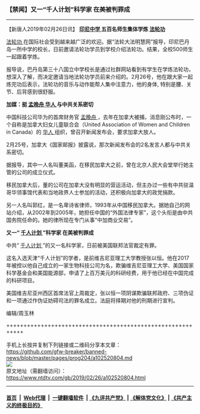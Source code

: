 ### 【禁闻】又一“千人计划”科学家 在美被判罪成
------------------------

<div class="post_content">
 <p>
  【新唐人2019年02月26日讯】
  <strong>
   <a href="https://www.ntdtv.com/gb/印尼中学.htm">
    印尼中学
   </a>
   五百名师生集体学炼
   <a href="https://www.ntdtv.com/gb/法轮功.htm">
    法轮功
   </a>
  </strong>
 </p>
 <p>
  <a href="https://www.ntdtv.com/gb/法轮功.htm">
   法轮功
  </a>
  在国际社会受到越来越广泛的欢迎。据“法轮大法明慧网”报导，印尼巴丹岛一所中学的校长，日前邀请法轮功学员到学校介绍法轮功。结果，全校500师生一起跟着学炼。
 </p>
 <p>
  报导说，巴丹岛第三十八国立中学校长是通过社群网站看到有学生在学炼法轮功，想深入了解，而决定邀请当地法轮功学员前来介绍的。2月26号，他在跟大家一起炼完功后表示，法轮功的音乐与动作能帮人集中注意力，他的身体, 特别是腰、关节、后背感到很舒服。
 </p>
 <p>
  <strong>
   加媒：挺
   <a href="https://www.ntdtv.com/gb/孟晚舟.htm">
    孟晚舟
   </a>
   <a href="https://www.ntdtv.com/gb/华人.htm">
    华人
   </a>
   与中共关系密切
  </strong>
 </p>
 <p>
  中国科技公司华为的首席财务官
  <a href="https://www.ntdtv.com/gb/孟晚舟.htm">
   孟晚舟
  </a>
  ，去年在加拿大被捕，消息刚公布时，一个自称是加拿大妇女儿童联合会（United Association of Women and Children in Canada）的
  <a href="https://www.ntdtv.com/gb/华人.htm">
   华人
  </a>
  组织，曾召开新闻发布会，要求加拿大放人。
 </p>
 <p>
  2月25号，加拿大《国家邮报》披露说，那次新闻发布会的2名发言人都与中共关系密切。
 </p>
 <p>
  据报导，其中一人名叫董美函，在移民加拿大之前，曾在北京人民大会堂举行她主管的公司的成立仪式。
 </p>
 <p>
  移民加拿大后，董的公司在加拿大没有明显的营运活动，但主办过一些有中共驻温哥华领事馆代表和当地政界人士参加的活动，还积极向加拿大的政党捐款。
 </p>
 <p>
  另一人名叫郭红，是一名卑诗省律师，1993年从中国移民加拿大。据她自己的网站介绍，从2002年到2005年，她担任中国的“外国法律专家”，这个头衔是由中共国务院任命的。她的律所现在专门从事“中加商业交易”。
 </p>
 <p>
  <strong>
   又一“
   <a href="https://www.ntdtv.com/gb/千人计划.htm">
    千人计划
   </a>
   ”科学家 在美被判罪成
  </strong>
 </p>
 <p>
  中共“
  <a href="https://www.ntdtv.com/gb/千人计划.htm">
   千人计划
  </a>
  ”的又一名科学家，日前被美国联邦法官裁定有罪。
 </p>
 <p>
  这名入选天津“千人计划”的学者，是前维吉尼亚理工大学教授张以恒。他在2017年被控以他自己成立的一家生物科技公司为名，欺骗维吉尼亚理工大学、美国国家科学基金会和美国能源部，申请了上百万美元的科研经费，用于他已经在中国完成的科研项目。
 </p>
 <p>
  美国维吉尼亚州西区首席法官上周裁定，张以恒一项阴谋欺骗联邦政府、三项伪证和一项通过作伪证妨碍司法的罪名成立。法庭将择期对他的刑期进行宣判。
 </p>
 <p>
  编辑/周玉林
 </p>
 <p>
 </p>
 <div class="single_ad">
 </div>
</div>

+++++++++++++++++++++++++++++++++++++++++++++++++++++++++++<br/><br/>
手机上长按并复制下列链接或二维码分享本文章：<br/>
https://github.com/gfw-breaker/banned-news/blob/master/pages/prog204/a102520804.md <br/>
<a href='https://github.com/gfw-breaker/banned-news/blob/master/pages/prog204/a102520804.md'><img src='https://github.com/gfw-breaker/banned-news/blob/master/pages/prog204/a102520804.md.png'/></a> <br/>
原文地址（需翻墙访问）：https://www.ntdtv.com/gb/2019/02/26/a102520804.html


------------------------
#### [首页](https://github.com/gfw-breaker/banned-news/blob/master/README.md) &nbsp;|&nbsp; [Web代理](https://github.com/labour-camp/helloworld) &nbsp;|&nbsp; [一键翻墙软件](https://github.com/gfw-breaker/nogfw/blob/master/README.md) &nbsp;| [《九评共产党》](https://github.com/gfw-breaker/9ping.md/blob/master/README.md#九评之一评共产党是什么) | [《解体党文化》](https://github.com/gfw-breaker/jtdwh.md/blob/master/README.md) | [《共产主义的终极目的》](https://github.com/gfw-breaker/gczydzjmd.md/blob/master/README.md)

